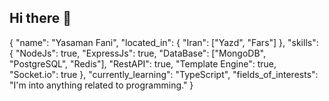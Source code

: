 ## Hi there 👋

{
  "name": "Yasaman Fani",
  "located_in": {
    "Iran": ["Yazd", "Fars"]
  },
  "skills": {
    "NodeJs": true,
    "ExpressJs": true,
    "DataBase": ["MongoDB", "PostgreSQL", "Redis"],
    "RestAPI": true,
    "Template Engine": true,
    "Socket.io": true
  },
  "currently_learning": "TypeScript",
  "fields_of_interests": "I'm into anything related to programming."
}

  
  

<!--
**yasaman-f/yasaman-f** is a ✨ _special_ ✨ repository because its `README.md` (this file) appears on your GitHub profile.

Here are some ideas to get you started:

- 🔭 I’m currently working on ...
- 🌱 I’m currently learning ...
- 👯 I’m looking to collaborate on ...
- 🤔 I’m looking for help with ...
- 💬 Ask me about ...
- 📫 How to reach me: ...
- 😄 Pronouns: ...
- ⚡ Fun fact: ...
-->

